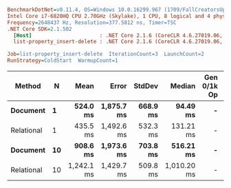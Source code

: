 ``` ini

BenchmarkDotNet=v0.11.4, OS=Windows 10.0.16299.967 (1709/FallCreatorsUpdate/Redstone3)
Intel Core i7-6820HQ CPU 2.70GHz (Skylake), 1 CPU, 8 logical and 4 physical cores
Frequency=2648437 Hz, Resolution=377.5812 ns, Timer=TSC
.NET Core SDK=2.1.502
  [Host]                      : .NET Core 2.1.6 (CoreCLR 4.6.27019.06, CoreFX 4.6.27019.05), 64bit RyuJIT  [AttachedDebugger]
  list-property_insert-delete : .NET Core 2.1.6 (CoreCLR 4.6.27019.06, CoreFX 4.6.27019.05), 64bit RyuJIT

Job=list-property_insert-delete  IterationCount=3  LaunchCount=2  
RunStrategy=ColdStart  WarmupCount=1  

```
|     Method |  N |       Mean |      Error |   StdDev |      Median | Gen 0/1k Op | Gen 1/1k Op | Gen 2/1k Op | Allocated Memory/Op |
|----------- |--- |-----------:|-----------:|---------:|------------:|------------:|------------:|------------:|--------------------:|
|   **Document** |  **1** |   **524.0 ms** | **1,875.7 ms** | **668.9 ms** |    **94.49 ms** |           **-** |           **-** |           **-** |          **1051.64 KB** |
| Relational |  1 |   435.5 ms | 1,492.6 ms | 532.3 ms |   131.21 ms |           - |           - |           - |           284.41 KB |
|   **Document** | **10** |   **908.6 ms** | **1,973.6 ms** | **703.8 ms** |   **516.21 ms** |           **-** |           **-** |           **-** |          **1051.64 KB** |
| Relational | 10 | 1,242.1 ms | 1,429.7 ms | 509.8 ms | 1,010.20 ms |           - |           - |           - |           284.45 KB |
